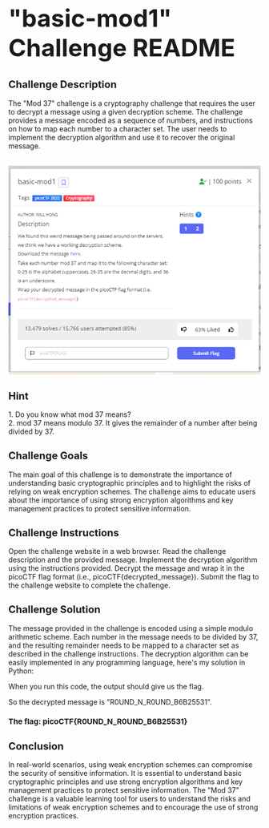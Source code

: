<h1 style="font-size: 48px;">"basic-mod1" Challenge README</h1>
<h2 style="font-size: 20px;">Challenge Description</h2>
The "Mod 37" challenge is a cryptography challenge that requires the user to decrypt a message using a given decryption scheme.
The challenge provides a message encoded as a sequence of numbers, and instructions on how to map each number to a character set.
The user needs to implement the decryption algorithm and use it to recover the original message.

<br><img src="./screenshots/photo_2023-04-30_15-30-58.jpg">
<h2 style="font-size: 20px;">Hint</h2>
1. Do you know what mod 37 means?<br>
2. mod 37 means modulo 37. It gives the remainder of a number after being divided by 37.
<h2 style="font-size: 20px;">Challenge Goals</h2>
The main goal of this challenge is to demonstrate the importance of understanding basic cryptographic principles and to highlight the risks of relying on weak encryption schemes. 
The challenge aims to educate users about the importance of using strong encryption algorithms and key management practices to protect sensitive information.
<h2 style="font-size: 20px;">Challenge Instructions</h2>
Open the challenge website in a web browser.
Read the challenge description and the provided message.
Implement the decryption algorithm using the instructions provided.
Decrypt the message and wrap it in the picoCTF flag format (i.e., picoCTF{decrypted_message}).
Submit the flag to the challenge website to complete the challenge.
<h2 style="font-size: 20px;">Challenge Solution</h2>
The message provided in the challenge is encoded using a simple modulo arithmetic scheme. 
Each number in the message needs to be divided by 37, and the resulting remainder needs to be mapped to a character set as described in the challenge instructions. 
The decryption algorithm can be easily implemented in any programming language, here's my solution in Python:


When you run this code, the output should give us the flag.

So the decrypted message is "R0UND_N_R0UND_B6B25531".

<h3 style="font-size: 15px;">The flag: picoCTF{R0UND_N_R0UND_B6B25531}</h3>
<h2 style="font-size: 20px;">Conclusion</h2>
In real-world scenarios, using weak encryption schemes can compromise the security of sensitive information. 
It is essential to understand basic cryptographic principles and use strong encryption algorithms and key management practices to protect sensitive information. 
The "Mod 37" challenge is a valuable learning tool for users to understand the risks and limitations of weak encryption schemes and to encourage the use of strong encryption practices.
